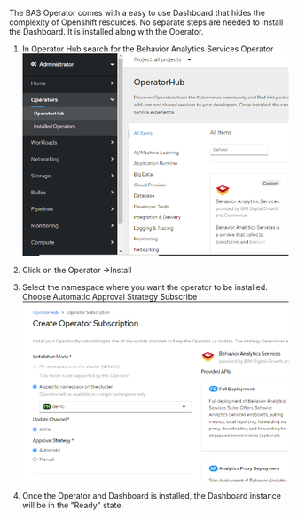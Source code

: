 The BAS Operator comes with a easy to use Dashboard that hides the complexity of Openshift resources.
No separate steps are needed to install the Dashboard. It is installed along with the Operator.

1.	In Operator Hub search for the Behavior Analytics Services Operator
![](_attachments/Setup-search-operator.png)

2.	Click on the Operator ->Install

3.	Select the namespace where you want the operator to be installed. 
    Choose Automatic Approval Strategy
    Subscribe
![](_attachments/Setup-subscribe.png)

4. Once the Operator and Dashboard is installed, the Dashboard instance will be in the "Ready" state.